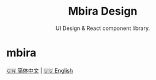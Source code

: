 <h1 align="center">Mbira Design</h1>

<div align="center">
UI Design & React component library.
</div>

# mbira

[ 🇨🇳 简体中文](./README_zh-CN.md) | [ 🇺🇸 English](./README.md)
